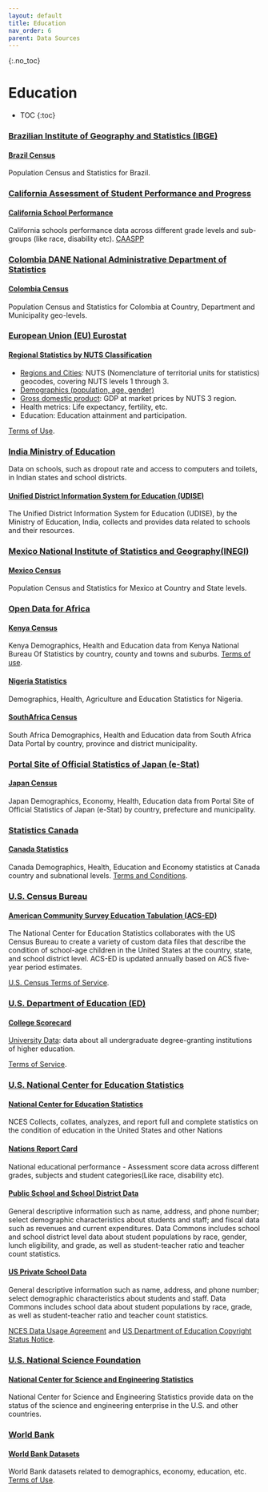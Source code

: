 ```yaml
---
layout: default
title: Education
nav_order: 6
parent: Data Sources
---
```


{:.no_toc}
# Education

* TOC
{:toc}

### [Brazilian Institute of Geography and Statistics (IBGE)](https://www.ibge.gov.br/en/home-eng.html)

#### [Brazil Census](https://www.ibge.gov.br/en/statistics/social/population.html)
Population Census and Statistics for Brazil.

### [California Assessment of Student Performance and Progress](https://caaspp-elpac.ets.org/elpac/)

#### [California School Performance](https://caaspp-elpac.ets.org/elpac/)
California schools performance data across different grade levels and sub-groups (like race, disability etc).
[CAASPP](https://caaspp-elpac.ets.org/elpac/)

### [Colombia DANE National Administrative Department of Statistics](https://www.dane.gov.co)

#### [Colombia Census](https://www.dane.gov.co/index.php)
Population Census and Statistics for Colombia at Country, Department and Municipality geo-levels.

### [European Union (EU) Eurostat](https://ec.europa.eu/eurostat)

#### [Regional Statistics by NUTS Classification](https://ec.europa.eu/eurostat/)
* [Regions and Cities](https://ec.europa.eu/eurostat/web/regions-and-cities): NUTS (Nomenclature of territorial units for statistics) geocodes, covering NUTS levels 1 through 3.
* [Demographics (population, age, gender)](https://ec.europa.eu/eurostat/web/population-demography)
* [Gross domestic product](https://appsso.eurostat.ec.europa.eu/nui/show.do?dataset=nama_10r_3gdp&lang=en): GDP at market prices by NUTS 3 region.
* Health metrics: Life expectancy, fertility, etc.
* Education: Education attainment and participation.

[Terms of Use](https://ec.europa.eu/eurostat/about/policies/copyright).


### [India Ministry of Education](https://dashboard.udiseplus.gov.in/#/home)
Data on schools, such as dropout rate and access to computers and toilets, in Indian states and school districts.


#### [Unified District Information System for Education (UDISE)](https://udiseplus.gov.in/#/home)
The Unified District Information System for Education (UDISE), by the Ministry of Education, India, collects and provides data related to schools and their resources.

### [Mexico National Institute of Statistics and Geography(INEGI)](https://www.inegi.org.mx/default.html)

#### [Mexico Census](https://en.www.inegi.org.mx/temas/)
Population Census and Statistics for Mexico at Country and State levels.

### [Open Data for Africa](https://dataportal.opendataforafrica.org/)

#### [Kenya Census](https://kenya.opendataforafrica.org/)
Kenya Demographics, Health and Education data from Kenya National Bureau Of Statistics by country, county and towns and suburbs.
[Terms of use](https://kenya.opendataforafrica.org/gdlkmgb).

#### [Nigeria Statistics](https://nigeria.opendataforafrica.org)
Demographics, Health, Agriculture and Education Statistics for Nigeria.

#### [SouthAfrica Census](https://southafrica.opendataforafrica.org/)
South Africa Demographics, Health and Education data from South Africa Data Portal by country, province and district municipality.

### [Portal Site of Official Statistics of Japan (e-Stat)](https://www.e-stat.go.jp/)

#### [Japan Census](https://dashboard.e-stat.go.jp/graphSearch/graphSearchResult?selectedLFieldCd=02)
Japan Demographics, Economy, Health, Education data from Portal Site of Official Statistics of Japan (e-Stat) by country, prefecture and municipality.

### [Statistics Canada](https://www.statcan.gc.ca/en/start)

#### [Canada Statistics](https://www150.statcan.gc.ca/n1/en/type/data?MM=1)
Canada Demographics, Health, Education and Economy statistics at Canada country and subnational levels.
[Terms and Conditions](https://www.statcan.gc.ca/en/reference/terms-conditions/general?MM=as).


### [U.S. Census Bureau](https://www.census.gov/)

#### [American Community Survey Education Tabulation (ACS-ED)](https://nces.ed.gov/programs/edge/demographic/acs)
The National Center for Education Statistics collaborates with the US Census Bureau to create a variety of custom data files that describe the condition of school-age children in the United States at the country, state, and school district level. ACS-ED is updated annually based on ACS five-year period estimates.

[U.S. Census Terms of Service](https://www.census.gov/data/developers/about/terms-of-service.html).


### [U.S. Department of Education (ED)](https://www.ed.gov/)

#### [College Scorecard](https://collegescorecard.ed.gov/)
[University Data](https://collegescorecard.ed.gov/data): data about all undergraduate degree-granting institutions of higher education.

[Terms of Service](https://www2.ed.gov/notices/copyright/index.html).


### [U.S. National Center for Education Statistics](https://nces.ed.gov/)

#### [National Center for Education Statistics](https://nces.ed.gov/)
NCES Collects, collates, analyzes, and report full and complete statistics on the condition of education in the United States and other Nations

#### [Nations Report Card](https://www.nationsreportcard.gov/ndecore)
National educational performance - Assessment score data across different grades, subjects and student categories(Like race, disability etc).

#### [Public School and School District Data](https://nces.ed.gov/ccd/elsi/)
General descriptive information such as name, address, and phone number; select demographic characteristics about students and staff; and fiscal data such as revenues and current expenditures. Data Commons includes school and school district level data about student populations by race, gender, lunch eligibility, and grade, as well as student-teacher ratio and teacher count statistics.


#### [US Private School Data](https://nces.ed.gov/ccd/elsi/)
General descriptive information such as name, address, and phone number; select demographic characteristics about students and staff. Data Commons includes school data about student populations by race, grade, as well as student-teacher ratio and teacher count statistics.

[NCES Data Usage Agreement](https://nces.ed.gov/surveys/international/ide/datausageagreement.aspx?link=true) and [US Department of Education Copyright Status Notice](https://www2.ed.gov/notices/copyright/index.html).


### [U.S. National Science Foundation](https://www.nsf.gov/)

#### [National Center for Science and Engineering Statistics](https://ncses.nsf.gov/)
National Center for Science and Engineering Statistics provide data on the status of the science and engineering enterprise in the U.S. and other countries.

### [World Bank](https://www.worldbank.org/en/home)

#### [World Bank Datasets](https://data.worldbank.org)
World Bank datasets related to demographics, economy, education, etc.
[Terms of Use](https://datacatalog.worldbank.org/public-licenses).

